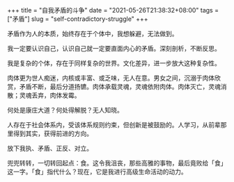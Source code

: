 +++
title = "自我矛盾的斗争"
date = "2021-05-26T21:38:32+08:00"
tags = ["矛盾"]
slug = "self-contradictory-struggle"
+++

矛盾作为人的本质，始终存在于个体中，我想躲避，无法做到。

我一定要认识自己，认识自己就一定要直面内心的矛盾。深刻剖析，不断反思。

我是复杂的个体，存在于同样复杂的世界。文化差异，进一步放大这种复杂性。

肉体更为世人痴迷，内核或丰富、或乏味，无人在意。男女之间，沉溺于肉体欣赏，矛盾不断，最后分道扬镳。肉体承载灵魂，灵魂依附肉体。肉体灭亡，灵魂消散；灵魂丢弃，肉体发霉。

何处是康庄大道？何处得解脱？无人知晓。

人存在于社会体系内，受该体系规则约束，但创新是被鼓励的。人学习，从前辈那里得到其实，获得前进的方向。

放下我执、矛盾、正反、对立。

兜兜转转，一切转回起点：食。这令我沮丧，那些高雅的事物，最后竟败给「食」这一字。「食」指代什么？现在，它是我进行高级生命活动的动力。
